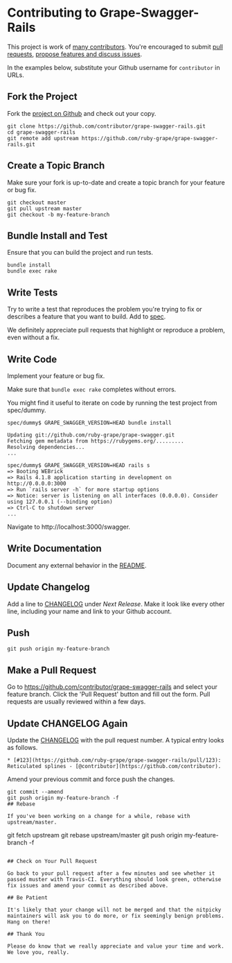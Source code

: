 # Contributing to Grape-Swagger-Rails

This project is work of [many contributors](https://github.com/ruby-grape/grape-swagger-rails/graphs/contributors).
You're encouraged to submit [pull requests](https://github.com/ruby-grape/grape-swagger-rails/pulls),
[propose features and discuss issues](https://github.com/ruby-grape/grape-swagger-rails/issues).

In the examples below, substitute your Github username for `contributor` in URLs.

## Fork the Project

Fork the [project on Github](https://github.com/ruby-grape/grape-swagger-rails) and check out your copy.

```
git clone https://github.com/contributor/grape-swagger-rails.git
cd grape-swagger-rails
git remote add upstream https://github.com/ruby-grape/grape-swagger-rails.git
```

## Create a Topic Branch

Make sure your fork is up-to-date and create a topic branch for your feature or bug fix.

```
git checkout master
git pull upstream master
git checkout -b my-feature-branch
```

## Bundle Install and Test

Ensure that you can build the project and run tests.

```
bundle install
bundle exec rake
```

## Write Tests

Try to write a test that reproduces the problem you're trying to fix or describes a feature that you want to build.
Add to [spec](spec).

We definitely appreciate pull requests that highlight or reproduce a problem, even without a fix.

## Write Code

Implement your feature or bug fix.

Make sure that `bundle exec rake` completes without errors.

You might find it useful to iterate on code by running the test project from spec/dummy.

```
spec/dummy$ GRAPE_SWAGGER_VERSION=HEAD bundle install

Updating git://github.com/ruby-grape/grape-swagger.git
Fetching gem metadata from https://rubygems.org/.........
Resolving dependencies...
...

spec/dummy$ GRAPE_SWAGGER_VERSION=HEAD rails s
=> Booting WEBrick
=> Rails 4.1.8 application starting in development on http://0.0.0.0:3000
=> Run `rails server -h` for more startup options
=> Notice: server is listening on all interfaces (0.0.0.0). Consider using 127.0.0.1 (--binding option)
=> Ctrl-C to shutdown server
...
```

Navigate to http://localhost:3000/swagger.

## Write Documentation

Document any external behavior in the [README](README.md).

## Update Changelog

Add a line to [CHANGELOG](CHANGELOG.md) under *Next Release*.
Make it look like every other line, including your name and link to your Github account.

## Push

```
git push origin my-feature-branch
```

## Make a Pull Request

Go to https://github.com/contributor/grape-swagger-rails and select your feature branch.
Click the 'Pull Request' button and fill out the form. Pull requests are usually reviewed within a few days.

## Update CHANGELOG Again

Update the [CHANGELOG](CHANGELOG.md) with the pull request number. A typical entry looks as follows.

```
* [#123](https://github.com/ruby-grape/grape-swagger-rails/pull/123): Reticulated splines - [@contributor](https://github.com/contributor).
```

Amend your previous commit and force push the changes.

```
git commit --amend
git push origin my-feature-branch -f
## Rebase

If you've been working on a change for a while, rebase with upstream/master.

```
git fetch upstream
git rebase upstream/master
git push origin my-feature-branch -f
```

## Check on Your Pull Request

Go back to your pull request after a few minutes and see whether it passed muster with Travis-CI. Everything should look green, otherwise fix issues and amend your commit as described above.

## Be Patient

It's likely that your change will not be merged and that the nitpicky maintainers will ask you to do more, or fix seemingly benign problems. Hang on there!

## Thank You

Please do know that we really appreciate and value your time and work. We love you, really.
